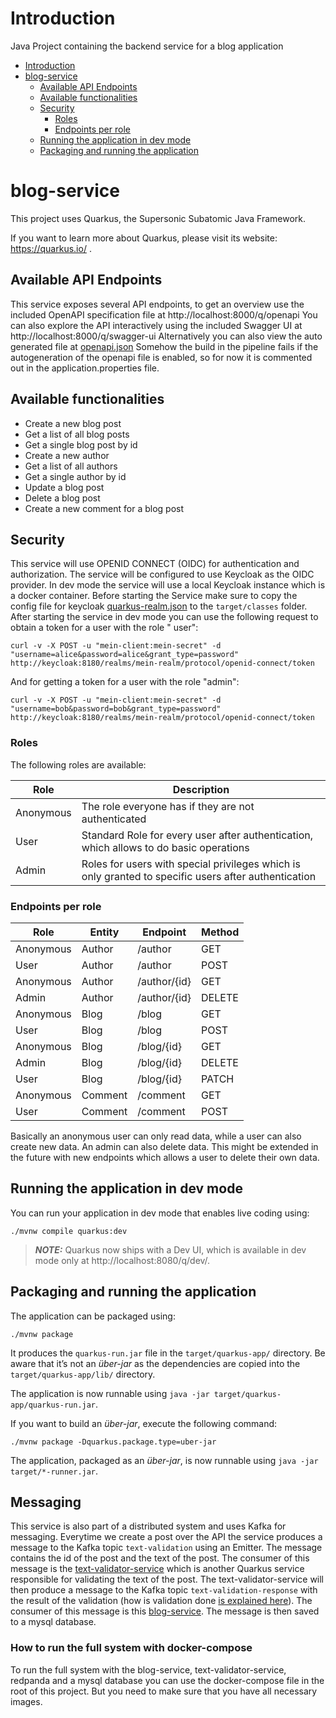 # Introduction

Java Project containing the backend service for a blog application

<!-- TOC -->
* [Introduction](#introduction)
* [blog-service](#blog-service)
    * [Available API Endpoints](#available-api-endpoints)
    * [Available functionalities](#available-functionalities)
    * [Security](#security)
        * [Roles](#roles)
        * [Endpoints per role](#endpoints-per-role)
  * [Running the application in dev mode](#running-the-application-in-dev-mode)
  * [Packaging and running the application](#packaging-and-running-the-application)
<!-- TOC -->

# blog-service

This project uses Quarkus, the Supersonic Subatomic Java Framework.

If you want to learn more about Quarkus, please visit its website: https://quarkus.io/ .

## Available API Endpoints

This service exposes several API endpoints, to get an overview use the included OpenAPI specification file
at http://localhost:8000/q/openapi
You can also explore the API interactively using the included Swagger UI at http://localhost:8000/q/swagger-ui
Alternatively you can also view the auto generated file at [openapi.json](./api-docs/openapi.json)
Somehow the build in the pipeline fails if the autogeneration of the openapi file is enabled, so for now it is commented
out in the application.properties file.

## Available functionalities

- Create a new blog post
- Get a list of all blog posts
- Get a single blog post by id
- Create a new author
- Get a list of all authors
- Get a single author by id
- Update a blog post
- Delete a blog post
- Create a new comment for a blog post

## Security

This service will use OPENID CONNECT (OIDC) for authentication and authorization.
The service will be configured to use Keycloak as the OIDC provider. In dev mode the service will use a local Keycloak
instance which is a docker container.
Before starting the Service make sure to copy the config file for
keycloak [quarkus-realm.json](./src/main/java/hftm/joshua/config/quarkus-realm.json) to the `target/classes` folder.
After starting the service in dev mode you can use the following request to obtain a token for a user with the role "
user":

```shell script
curl -v -X POST -u "mein-client:mein-secret" -d "username=alice&password=alice&grant_type=password" http://keycloak:8180/realms/mein-realm/protocol/openid-connect/token
```

And for getting a token for a user with the role "admin":

```shell script
curl -v -X POST -u "mein-client:mein-secret" -d "username=bob&password=bob&grant_type=password" http://keycloak:8180/realms/mein-realm/protocol/openid-connect/token
```

### Roles

The following roles are available:

| Role      | Description                                                                                          |
|-----------|------------------------------------------------------------------------------------------------------|
| Anonymous | The role everyone has if they are not authenticated                                                  |
| User      | Standard Role for every user after authentication, which allows to do basic operations               |
| Admin     | Roles for users with special privileges which is only granted to specific users after authentication |  

### Endpoints per role

| Role      | Entity  | Endpoint     | Method |
|-----------|---------|--------------|--------|
| Anonymous | Author  | /author      | GET    |
| User      | Author  | /author      | POST   |
| Anonymous | Author  | /author/{id} | GET    |
| Admin     | Author  | /author/{id} | DELETE |
| Anonymous | Blog    | /blog        | GET    |
| User      | Blog    | /blog        | POST   |
| Anonymous | Blog    | /blog/{id}   | GET    |
| Admin     | Blog    | /blog/{id}   | DELETE |
| User      | Blog    | /blog/{id}   | PATCH  |
| Anonymous | Comment | /comment     | GET    |
| User      | Comment | /comment     | POST   |

Basically an anonymous user can only read data, while a user can also create new data. An admin can also delete data.
This might be extended in the future with new endpoints which allows a user to delete their own data.

## Running the application in dev mode

You can run your application in dev mode that enables live coding using:

```shell script
./mvnw compile quarkus:dev
```

> **_NOTE:_**  Quarkus now ships with a Dev UI, which is available in dev mode only at http://localhost:8080/q/dev/.

## Packaging and running the application

The application can be packaged using:

```shell script
./mvnw package
```

It produces the `quarkus-run.jar` file in the `target/quarkus-app/` directory.
Be aware that it’s not an _über-jar_ as the dependencies are copied into the `target/quarkus-app/lib/` directory.

The application is now runnable using `java -jar target/quarkus-app/quarkus-run.jar`.

If you want to build an _über-jar_, execute the following command:

```shell script
./mvnw package -Dquarkus.package.type=uber-jar
```

The application, packaged as an _über-jar_, is now runnable using `java -jar target/*-runner.jar`.

## Messaging
This service is also part of a distributed system and uses Kafka for messaging. Everytime we create a post over the API the service produces a message to the Kafka topic `text-validation` using an Emitter.
The message contains the id of the post and the text of the post. The consumer of this message is the [text-validator-service](https://github.com/joshua-lehmann/text-validator) which is another Quarkus service responsible for validating the text of the post.
The text-validator-service will then produce a message to the Kafka topic `text-validation-response` with the result of the validation (how is validation done [is explained here](https://github.com/joshua-lehmann/text-validator/pkgs/container/text-validator#validation-process)). The consumer of this message is this [blog-service](https://github.com/joshua-lehmann/blog-service). The message is then saved to a mysql database.

### How to run the full system with docker-compose
To run the full system with the blog-service, text-validator-service, redpanda and a mysql database you can use the docker-compose file in the root of this project.
But you need to make sure that you have all necessary images. 
